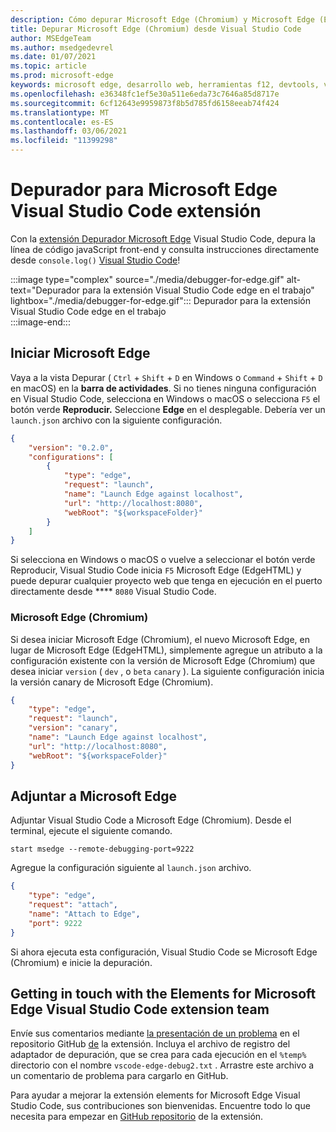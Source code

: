 ```yaml
---
description: Cómo depurar Microsoft Edge (Chromium) y Microsoft Edge (EdgeHTML) desde Visual Studio Code
title: Depurar Microsoft Edge (Chromium) desde Visual Studio Code
author: MSEdgeTeam
ms.author: msedgedevrel
ms.date: 01/07/2021
ms.topic: article
ms.prod: microsoft-edge
keywords: microsoft edge, desarrollo web, herramientas f12, devtools, vs code, visual studio code, depurador
ms.openlocfilehash: e36348fc1ef5e30a511e6eda73c7646a85d8717e
ms.sourcegitcommit: 6cf12643e9959873f8b5d785fd6158eeab74f424
ms.translationtype: MT
ms.contentlocale: es-ES
ms.lasthandoff: 03/06/2021
ms.locfileid: "11399298"
---
```

# <a name="debugger-for-microsoft-edge-visual-studio-code-extension"></a>Depurador para Microsoft Edge Visual Studio Code extensión  

Con la [extensión Depurador Microsoft Edge][VisualstudioMarketplaceDebuggerMicrosoftEdge] Visual Studio Code, depura la línea de código javaScript front-end y consulta instrucciones directamente desde `console.log()` [Visual Studio Code][VisualstudioCode]!  

:::image type="complex" source="./media/debugger-for-edge.gif" alt-text="Depurador para la extensión Visual Studio Code edge en el trabajo" lightbox="./media/debugger-for-edge.gif":::
   Depurador para la extensión Visual Studio Code edge en el trabajo  
:::image-end:::

<!--![Debugger for Edge Visual Studio Code extension at work][ImageGifDebuggerEdge]  -->  

## <a name="launching-microsoft-edge"></a>Iniciar Microsoft Edge  

Vaya a la vista Depurar \( `Ctrl` + `Shift` + `D` en Windows o `Command` + `Shift` + `D` en macOS\) en la **barra de actividades**.  Si no tienes ninguna configuración en Visual Studio Code, selecciona en Windows o macOS o selecciona `F5` el botón verde **Reproducir.**  Seleccione **Edge** en el desplegable.  Debería ver un `launch.json` archivo con la siguiente configuración.  

```json
{
    "version": "0.2.0",
    "configurations": [
        {
            "type": "edge",
            "request": "launch",
            "name": "Launch Edge against localhost",
            "url": "http://localhost:8080",
            "webRoot": "${workspaceFolder}"
        }
    ]
}
```  

Si selecciona en Windows o macOS o vuelve a seleccionar el botón verde Reproducir, Visual Studio Code inicia `F5` Microsoft Edge \(EdgeHTML\) y puede depurar cualquier proyecto web que tenga en ejecución en el puerto directamente desde **** `8080` Visual Studio Code.  

### <a name="microsoft-edge-chromium"></a>Microsoft Edge (Chromium)  

Si desea iniciar Microsoft Edge \(Chromium\), el nuevo Microsoft Edge, en lugar de Microsoft Edge \(EdgeHTML\), simplemente agregue un atributo a la configuración existente con la versión de Microsoft Edge \(Chromium\) que desea iniciar `version` \( `dev` , o `beta` `canary` \).  La siguiente configuración inicia la versión canary de Microsoft Edge \(Chromium\).  

```json
{
    "type": "edge",
    "request": "launch",
    "version": "canary",
    "name": "Launch Edge against localhost",
    "url": "http://localhost:8080",
    "webRoot": "${workspaceFolder}"
}
```  

## <a name="attaching-to-microsoft-edge"></a>Adjuntar a Microsoft Edge  

Adjuntar Visual Studio Code a Microsoft Edge \(Chromium\).  Desde el terminal, ejecute el siguiente comando.  

```shell
start msedge --remote-debugging-port=9222
```  

Agregue la configuración siguiente al `launch.json` archivo.   

```json
{
    "type": "edge",
    "request": "attach",
    "name": "Attach to Edge",
    "port": 9222
}
```  

Si ahora ejecuta esta configuración, Visual Studio Code se Microsoft Edge \(Chromium\) e inicie la depuración.  

## <a name="getting-in-touch-with-the-elements-for-microsoft-edge-visual-studio-code-extension-team"></a>Getting in touch with the Elements for Microsoft Edge Visual Studio Code extension team    

Envíe sus comentarios mediante [la presentación de un problema][GithubMicrosoftVscodeEdgeDebug2NewIssue] en el repositorio GitHub [de][GithubMicrosoftVscodeEdgeDebug2] la extensión.  Incluya el archivo de registro del adaptador de depuración, que se crea para cada ejecución en el `%temp%` directorio con el nombre `vscode-edge-debug2.txt` .  Arrastre este archivo a un comentario de problema para cargarlo en GitHub.  

Para ayudar a mejorar la extensión elements for Microsoft Edge Visual Studio Code, sus contribuciones son bienvenidas.  Encuentre todo lo que necesita para empezar en [GitHub repositorio][GithubMicrosoftVscodeEdgeDebug2] de la extensión.  


<!-- image links -->  

<!--[ImageGifDebuggerEdge]: ./media/debugger-for-edge.gif "Debugger for Edge Visual Studio Code extension in action"  -->  
[ImagePngDebuggerEdge]: ./media/debugger-for-edge.png "Debugger for Edge Visual Studio Code extension in action"  

<!--links -->  

[VisualstudioCode]: https://code.visualstudio.com "Visual Studio Code"  
[VisualStudioCodeDocs]: https://code.visualstudio.com/Docs "Documentación | Visual Studio Code"   

[GithubMicrosoftVscodeEdgeDebug2]: https://github.com/Microsoft/vscode-edge-debug2 "microsoft/vscode-edge-debug2 | GitHub"  
[GithubMicrosoftVscodeEdgeDebug2NewIssue]: https://github.com/Microsoft/vscode-edge-debug2/issues/new "Nuevo problema: microsoft/vscode-edge-debug2 | GitHub"  

[VisualstudioMarketplaceDebuggerMicrosoftEdge]: https://marketplace.visualstudio.com/items?itemName=msjsdiag.debugger-for-edge "Depurador para Microsoft Edge | Visual Studio Marketplace"  

